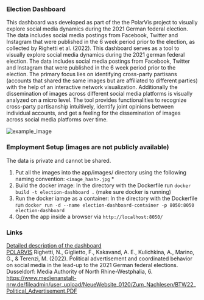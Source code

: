 ### Election Dashboard
This dashboard was developed as part of the  the PolarVis project to visually explore social media dynamics during the 2021 German federal election. The data includes social media postings from Facebook, Twitter and Instagram that were published in the 6 week period prior to the election, as collected by Righetti et al. (2022). This dashboard serves as a tool to visually explore social media dynamics during the 2021 german federal election. The data includes social media postings from Facebook, Twitter and Instagram that were published in the 6 week period prior to the election. The primary focus lies on identifying cross-party partisans (accounts that shared the same images but are affiliated to different parties) with the help of an interactive network visualization. Additionally the dissemination of images across different social media platforms is visually analyzed on a micro level. The tool provides functionalities to recognize cross-party partisanship intuitively, identify joint opinions between individual accounts, and get a feeling for the dissemination of images across social media platforms over time.

![example_image](https://github.com/user-attachments/assets/783cb032-911e-4f76-8e8d-3ac76a0b3766)

### Employment Setup (images are not publicly available)
The data is private and cannot be shared.
1. Put all the images into the app/images/ directory using the following naming convention: `<image_hash>.jpg` *
2. Build the docker image: In the directory with the Dockerfile run `docker build -t election-dashboard .` (make sure docker is running)
3. Run the docker iamge as a container: In the directory with the Dockerfile run `docker run -d --name election-dashboard-container -p 8050:8050 election-dashboard`
4. Open the app inside a browser via `http://localhost:8050/`

### Links
[Detailed description of the dashboard](https://polarvis.github.io/dashboard/#the-polarvis-election-dashboard)  
[POLARVIS](https://polarvis.github.io/)
Righetti, N., Giglietto, F., Kakavand, A. E., Kulichkina, A., Marino, G., & Terenzi, M. (2022). Political advertisement and coordinated behavior on social media in the lead-up to the 2021 German federal elections. Dusseldorf: Media Authority of North Rhine-Westphalia, 6. https://www.medienanstalt-nrw.de/fileadmin/user_upload/NeueWebsite_0120/Zum_Nachlesen/BTW22_Political_Advertisement.PDF
